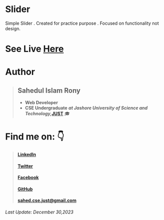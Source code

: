 # Slider
Simple Slider . Created for practice purpose . Focused on functionality not design.

# See Live [Here](http://sahedulislamrony.github.io/projects/slider)



# Author
> ## Sahedul Islam Rony
> - **Web Developer**
> - **CSE Undergraduate** ***at Jashore University of Science and Technology,***[**JUST**](https://just.edu.bd) 🎓




# Find me on: 👇
> #### [LinkedIn](https://www.linkedin.com/in/sahedulislamrony)
> 
> #### [Twitter](https://www.twitter.com/i_am_Sahed)
> 
> #### [Facebook](https://www.fb.me/sahedulislamFB)
>
>  #### [GitHub](https://github.com/sahedulislamrony)
>
> #### [sahed.cse.just@gmail.com](mailto:sahed.cse.just@gmail.com)




###### Last Update: December 30,2023
